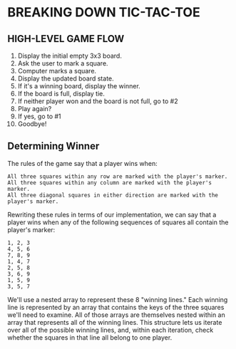 # BREAKING DOWN TIC-TAC-TOE

## HIGH-LEVEL GAME FLOW

1. Display the initial empty 3x3 board.
2. Ask the user to mark a square.
3. Computer marks a square.
4. Display the updated board state.
5. If it's a winning board, display the winner.
6. If the board is full, display tie.
7. If neither player won and the board is not full, go to #2
8. Play again?
9. If yes, go to #1
10. Goodbye!

## Determining Winner

The rules of the game say that a player wins when:

    All three squares within any row are marked with the player's marker.
    All three squares within any column are marked with the player's marker.
    All three diagonal squares in either direction are marked with the player's marker.

Rewriting these rules in terms of our implementation, we can say that a player wins when any of the following sequences of squares all contain the player's marker:

    1, 2, 3
    4, 5, 6
    7, 8, 9
    1, 4, 7
    2, 5, 8
    3, 6, 9
    1, 5, 9
    3, 5, 7

We'll use a nested array to represent these 8 "winning lines." Each winning line is represented by an array that contains the keys of the three squares we'll need to examine. All of those arrays are themselves nested within an array that represents all of the winning lines. This structure lets us iterate over all of the possible winning lines, and, within each iteration, check whether the squares in that line all belong to one player.
